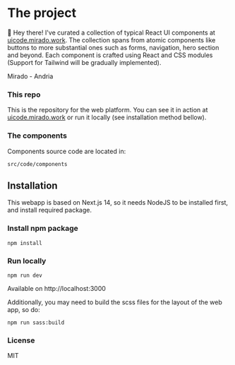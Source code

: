 # The project

👋 Hey there! I've curated a collection of typical React UI components at [uicode.mirado.work](https://uicode.mirado.work). The collection spans from atomic components like buttons to more substantial ones such as forms, navigation, hero section and beyond. Each component is crafted using React and CSS modules (Support for Tailwind will be gradually implemented).

Mirado - Andria

### This repo

This is the repository for the web platform. You can see it in action at [uicode.mirado.work](https://uicode.mirado.work) or run it locally (see installation method bellow).

### The components

Components source code are located in:

```shell
src/code/components
```

## Installation

This webapp is based on Next.js 14, so it needs NodeJS to be installed first, and install required package.

### Install npm package

```shell
npm install
```

### Run locally

```shell
npm run dev
```

Available on http://localhost:3000

Additionally, you may need to build the scss files for the layout of the web app, so do:

```shell
npm run sass:build
```

### License

MIT
